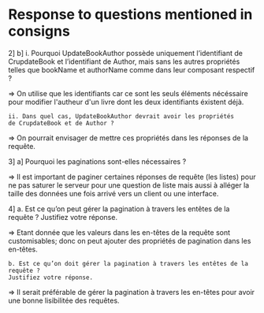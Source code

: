 # Response to questions mentioned in consigns

2] b]
    i. Pourquoi UpdateBookAuthor possède uniquement l’identifiant de 
    CrupdateBook et l’identifiant de Author, mais sans les autres propriétés 
    telles que bookName et authorName comme dans leur composant respectif ?

=> On utilise que les identifiants car ce sont les seuls éléments nécéssaire
   pour modifier l'autheur d'un livre dont les deux identifiants éxistent déjà.

    ii. Dans quel cas, UpdateBookAuthor devrait avoir les propriétés 
    de CrupdateBook et de Author ?

=> On pourrait  envisager de mettre ces propriétés dans les réponses de la requête.

3] a] Pourquoi les paginations sont-elles nécessaires ? 

=> Il est important de paginer certaines réponses de requête (les listes)
pour ne pas saturer le serveur pour une question de liste mais aussi à alléger
la taille des données une fois arrivé vers un client ou une interface.

4] 
    a. Est ce qu’on peut gérer la pagination à travers les entêtes de la requête ? 
    Justifiez votre réponse.

=> Etant donnée que les valeurs dans les en-têtes de la requête sont customisables; 
   donc on peut ajouter des propriétés de pagination dans les en-têtes.

    b. Est ce qu’on doit gérer la pagination à travers les entêtes de la requête ?
    Justifiez votre réponse.

=> Il serait préférable de gérer la pagination à travers les en-têtes pour avoir
une bonne lisibilitée des requêtes.
